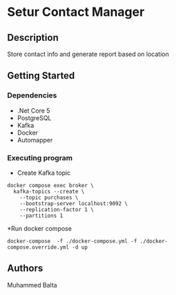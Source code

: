 # Setur Contact Manager

## Description

Store contact info and generate report based on location

## Getting Started

### Dependencies

* .Net Core 5
* PostgreSQL
* Kafka
* Docker
* Automapper

### Executing program

* Create Kafka topic
```
docker compose exec broker \
  kafka-topics --create \
    --topic purchases \
    --bootstrap-server localhost:9092 \
    --replication-factor 1 \
    --partitions 1
```
*Run docker compose
```
docker-compose  -f ./docker-compose.yml -f ./docker-compose.override.yml -d up
```


## Authors

Muhammed Balta
